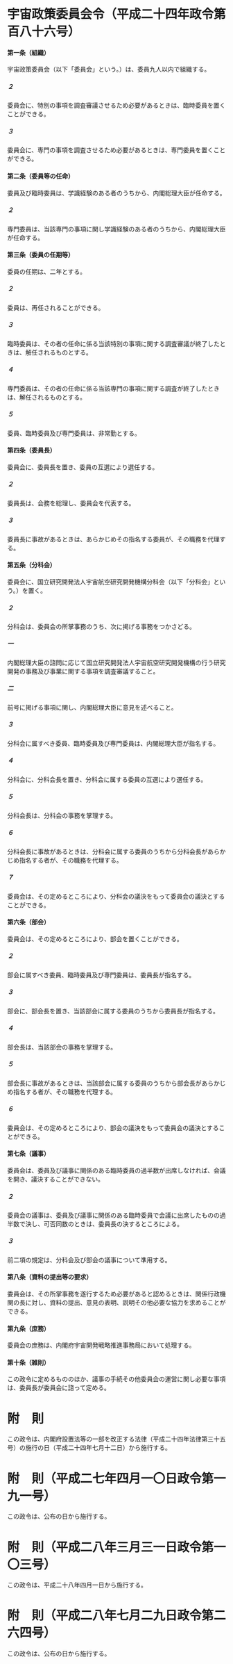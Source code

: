 # 宇宙政策委員会令（平成二十四年政令第百八十六号）
#### 第一条（組織）
宇宙政策委員会（以下「委員会」という。）は、委員九人以内で組織する。
##### ２
委員会に、特別の事項を調査審議させるため必要があるときは、臨時委員を置くことができる。
##### ３
委員会に、専門の事項を調査させるため必要があるときは、専門委員を置くことができる。
#### 第二条（委員等の任命）
委員及び臨時委員は、学識経験のある者のうちから、内閣総理大臣が任命する。
##### ２
専門委員は、当該専門の事項に関し学識経験のある者のうちから、内閣総理大臣が任命する。
#### 第三条（委員の任期等）
委員の任期は、二年とする。
##### ２
委員は、再任されることができる。
##### ３
臨時委員は、その者の任命に係る当該特別の事項に関する調査審議が終了したときは、解任されるものとする。
##### ４
専門委員は、その者の任命に係る当該専門の事項に関する調査が終了したときは、解任されるものとする。
##### ５
委員、臨時委員及び専門委員は、非常勤とする。
#### 第四条（委員長）
委員会に、委員長を置き、委員の互選により選任する。
##### ２
委員長は、会務を総理し、委員会を代表する。
##### ３
委員長に事故があるときは、あらかじめその指名する委員が、その職務を代理する。
#### 第五条（分科会）
委員会に、国立研究開発法人宇宙航空研究開発機構分科会（以下「分科会」という。）を置く。
##### ２
分科会は、委員会の所掌事務のうち、次に掲げる事務をつかさどる。
##### 一
内閣総理大臣の諮問に応じて国立研究開発法人宇宙航空研究開発機構の行う研究開発の事務及び事業に関する事項を調査審議すること。
##### 二
前号に掲げる事項に関し、内閣総理大臣に意見を述べること。
##### ３
分科会に属すべき委員、臨時委員及び専門委員は、内閣総理大臣が指名する。
##### ４
分科会に、分科会長を置き、分科会に属する委員の互選により選任する。
##### ５
分科会長は、分科会の事務を掌理する。
##### ６
分科会長に事故があるときは、分科会に属する委員のうちから分科会長があらかじめ指名する者が、その職務を代理する。
##### ７
委員会は、その定めるところにより、分科会の議決をもって委員会の議決とすることができる。
#### 第六条（部会）
委員会は、その定めるところにより、部会を置くことができる。
##### ２
部会に属すべき委員、臨時委員及び専門委員は、委員長が指名する。
##### ３
部会に、部会長を置き、当該部会に属する委員のうちから委員長が指名する。
##### ４
部会長は、当該部会の事務を掌理する。
##### ５
部会長に事故があるときは、当該部会に属する委員のうちから部会長があらかじめ指名する者が、その職務を代理する。
##### ６
委員会は、その定めるところにより、部会の議決をもって委員会の議決とすることができる。
#### 第七条（議事）
委員会は、委員及び議事に関係のある臨時委員の過半数が出席しなければ、会議を開き、議決することができない。
##### ２
委員会の議事は、委員及び議事に関係のある臨時委員で会議に出席したものの過半数で決し、可否同数のときは、委員長の決するところによる。
##### ３
前二項の規定は、分科会及び部会の議事について準用する。
#### 第八条（資料の提出等の要求）
委員会は、その所掌事務を遂行するため必要があると認めるときは、関係行政機関の長に対し、資料の提出、意見の表明、説明その他必要な協力を求めることができる。
#### 第九条（庶務）
委員会の庶務は、内閣府宇宙開発戦略推進事務局において処理する。
#### 第十条（雑則）
この政令に定めるもののほか、議事の手続その他委員会の運営に関し必要な事項は、委員長が委員会に諮って定める。
# 附　則
この政令は、内閣府設置法等の一部を改正する法律（平成二十四年法律第三十五号）の施行の日（平成二十四年七月十二日）から施行する。
# 附　則（平成二七年四月一〇日政令第一九一号）
この政令は、公布の日から施行する。
# 附　則（平成二八年三月三一日政令第一〇三号）
この政令は、平成二十八年四月一日から施行する。
# 附　則（平成二八年七月二九日政令第二六四号）
この政令は、公布の日から施行する。
